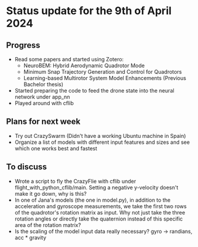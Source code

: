 # Status update for the 9th of April 2024

## Progress
- Read some papers and started using Zotero:
    - NeuroBEM: Hybrid Aerodynamic Quadrotor Mode
    - Minimum Snap Trajectory Generation and Control for Quadrotors
    - Learning-based Multirotor System Model Enhancements (Previous Bachelor thesis)
- Started preparing the code to feed the drone state into the neural network under app_nn
- Played around with cflib

## Plans for next week
- Try out CrazySwarm (Didn't have a working Ubuntu machine in Spain)
- Organize a list of models with different input features and sizes and see which one works best and fastest

## To discuss
- Wrote a script to fly the CrazyFlie with cflib under flight_with_python_cflib/main. Setting a negative y-velocity doesn't make it go down, why is this?
- In one of Jana's models (the one in model.py), in addition to the acceleration and gyroscope measurements, we take the first two rows of the quadrotor's rotation matrix as input. Why not just take the three rotation angles or directly take the quaternion instead of this specific area of the rotation matrix?
- Is the scaling of the model input data really necessary? gyro -> randians, acc * gravity

